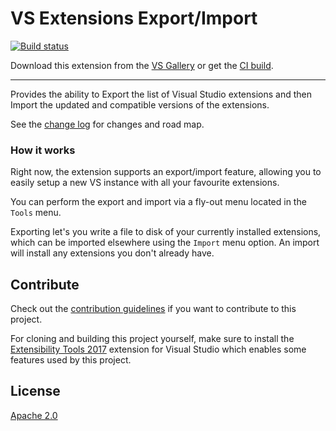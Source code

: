 # VS Extensions Export/Import

<!-- Replace this badge with your own-->
[![Build status](https://ci.appveyor.com/api/projects/status/hv6uyc059rqbc6fj?svg=true)](https://ci.appveyor.com/project/madskristensen/extensibilitytools)

<!-- Update the VS Gallery link after you upload the VSIX-->
Download this extension from the [VS Gallery](https://visualstudiogallery.msdn.microsoft.com/[GuidFromGallery])
or get the [CI build](http://vsixgallery.com/extension/1af89e05-b2dc-49ec-8e91-1521f83f7467/).

---------------------------------------

Provides the ability to Export the list of Visual Studio extensions and then Import the updated and compatible versions of the extensions. 

See the [change log](CHANGELOG.md) for changes and road map.

### How it works

Right now, the extension supports an export/import feature, allowing you to easily setup a new VS instance with all your favourite extensions.

You can perform the export and import via a fly-out menu located in the `Tools` menu.


Exporting let's you write a file to disk of your currently installed extensions, which can be imported elsewhere using the `Import` menu option. 
An import will install any extensions you don't already have. 

## Contribute
Check out the [contribution guidelines](CONTRIBUTING.md)
if you want to contribute to this project.

For cloning and building this project yourself, make sure
to install the
[Extensibility Tools 2017](https://visualstudiogallery.msdn.microsoft.com/ab39a092-1343-46e2-b0f1-6a3f91155aa6)
extension for Visual Studio which enables some features
used by this project.

## License
[Apache 2.0](LICENSE)